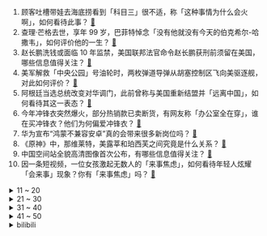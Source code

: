 1. 顾客吐槽带娃去海底捞看到「科目三」很不适，称「这种事情为什么会火啊」，如何看待此事？ [:link:](https://www.zhihu.com/question/632288475)
2. 查理·芒格去世，享年 99 岁，巴菲特悼念「没有他就没有今天的伯克希尔-哈撒韦」，如何评价他的一生？ [:link:](https://www.zhihu.com/question/632385991)
3. 赵长鹏洗钱或面临 10 年监禁，美国联邦法官命令赵长鹏获刑前须留在美国，哪些信息值得关注？ [:link:](https://www.zhihu.com/question/632275368)
4. 美军解救「中央公园」号油轮时，两枚弹道导弹从胡塞控制区飞向美驱逐舰，对此如何评价？ [:link:](https://www.zhihu.com/question/632247374)
5. 阿根廷当选总统改变对华调门，此前曾称与美国重新结盟并「远离中国」，如何看待其这一表态？ [:link:](https://www.zhihu.com/question/632252467)
6. 今年冲锋衣突然爆火，部分热销款已卖断货，有网友称「办公室全在穿」，谁在买冲锋衣？他们为何偏爱冲锋衣？ [:link:](https://www.zhihu.com/question/630916838)
7. 华为宣布“鸿蒙不兼容安卓”真的会带来很多新岗位吗？ [:link:](https://www.zhihu.com/question/630667814)
8. 《原神》中，那维莱特，美露莘和珀西芙之间究竟是什么关系？ [:link:](https://www.zhihu.com/question/631266591)
9. 中国空间站全貌高清图像首次公布，有哪些信息值得关注？ [:link:](https://www.zhihu.com/question/632293662)
10. 因一条短视频，一位女孩激起无数人的「来事焦虑」，如何看待年轻人炫耀「会来事」现象？你有「来事焦虑」吗？ [:link:](https://www.zhihu.com/question/632299815)
<details>
<summary>11 ~ 20</summary>

11. 四羊方尊为何未列入国家博物馆的镇馆之宝？ [:link:](https://www.zhihu.com/question/23938675)
12. 「上海车展事件」女车主被判赔 2000 元，特斯拉最新发声「事件造成上亿损失，将上诉」，如何看待此事？ [:link:](https://www.zhihu.com/question/632113583)
13. 余承东表示「新公司已向赛力斯、奇瑞、江淮、北汽发出邀请，并希望一汽集团加入」，哪些信息值得关注？ [:link:](https://www.zhihu.com/question/632289156)
14. 查理·芒格去世，享年 99 岁，芒格和巴菲特的投资理念是否完全一样？如何评价他的成就？ [:link:](https://www.zhihu.com/question/632403233)
15. 如何评价潘粤明、张雨绮主演的网剧《南海归墟》？ [:link:](https://www.zhihu.com/question/632154896)
16. 碳酸锂 27 日期货再度跌停创上市新低，机构称大概率跌破 10 万元大关，碳酸锂还会跌至何时？ [:link:](https://www.zhihu.com/question/632228153)
17. 如何评价华为发布全屋智能 5.0？是否会成为未来十年装修的主流趋势？ [:link:](https://www.zhihu.com/question/632266772)
18. 如何看待华为发布途灵智能底盘 ？华为重新定义汽车底盘对行业有哪些影响？ [:link:](https://www.zhihu.com/question/632252368)
19. 为什么说塞尔达传说旷野之息重新定义了开放世界？ [:link:](https://www.zhihu.com/question/623029402)
20. 领导会上提问你，你不清楚情况，该如何回答？ [:link:](https://www.zhihu.com/question/631295173)
</details>
<details>
<summary>21 ~ 30</summary>

21. 为什么在本次斗鱼直播涉赌风波中《DOTA2》区仿佛无事发生，没有主播停播，甚至还在举办麻将比赛？ [:link:](https://www.zhihu.com/question/631976988)
22. 如何看待大量「全员保研」的套路化宣传内容？ [:link:](https://www.zhihu.com/question/631986447)
23. 内存划分为什么要分为堆和栈，当初设计这两个的时候分别是要解决什么问题？ [:link:](https://www.zhihu.com/question/447017261)
24. 电视剧《三体》有哪些让你哭笑不得的片段？ [:link:](https://www.zhihu.com/question/629815487)
25. 为什么巷战难打？ [:link:](https://www.zhihu.com/question/27384502)
26. Ming 要是运气好一点，是不是 LPL 唯一能融合 Keria 和 BeryL 的辅助？ [:link:](https://www.zhihu.com/question/629226917)
27. 开放世界游戏过于开放就会导致失去游戏目标，反而会让人玩不下去，对吗? [:link:](https://www.zhihu.com/question/615593446)
28. 新手学生如何备战一个半马？ [:link:](https://www.zhihu.com/question/629153471)
29. 2023年，中国房地产业是否迎来彻底转折，是否正在朝「住者有其屋」的方向发展？ [:link:](https://www.zhihu.com/question/629455493)
30. 对工作提不起兴趣，能从什么途径弥补这种倦怠感？ [:link:](https://www.zhihu.com/question/630020780)
</details>
<details>
<summary>31 ~ 40</summary>

31. 一茶品品牌创始人控诉盒马压价，称因其折扣化变革被下架，如何评价这一事件？ [:link:](https://www.zhihu.com/question/632000880)
32. 感觉越跑步越疲惫了，怎么办？ [:link:](https://www.zhihu.com/question/631629079)
33. 法师为什么不把法杖打造成近战武器的样子？ [:link:](https://www.zhihu.com/question/630533156)
34. 2024 年房价会继续跌吗？出现哪些迹象就可以决策买房？ [:link:](https://www.zhihu.com/question/629455471)
35. 围绕供应链，中国开门办博览会，美国立马成立白宫「供应链韧性委员会」，如何评价？全球供应链市场会变化吗？ [:link:](https://www.zhihu.com/question/632292279)
36. 北京儿童医院患者不断，有儿童反复感染，专家预计尚未达顶峰，之后几个星期或更严重，目前各地情况如何？ [:link:](https://www.zhihu.com/question/632093496)
37. 2024国考报名人数超300万，实际只有225.2万参加笔试，约80万人弃考，如何看待这一现象？ [:link:](https://www.zhihu.com/question/632017985)
38. 入手足浴盆后，为你的生活带来了哪些小确幸？ [:link:](https://www.zhihu.com/question/630536307)
39. 佘诗曼主演的《新闻女王》会让没落的「港剧」稍微回春吗？ [:link:](https://www.zhihu.com/question/630841605)
40. 如何看待华为正式发布鸿蒙智行首款轿车智界 S7 ？ [:link:](https://www.zhihu.com/question/632263324)
</details>
<details>
<summary>41 ~ 50</summary>

41. 如果一场海战中损失了10条主力舰对战局有多大影响? [:link:](https://www.zhihu.com/question/631689418)
42. 如何评价《崩坏 星穹铁道》1.5最新忘却之庭，万载盟誓的难度和满奖励需求提快到10回合？ [:link:](https://www.zhihu.com/question/632133877)
43. 如何评价刘诗诗、刘宇宁主演的古装剧《一念关山》？ [:link:](https://www.zhihu.com/question/632319712)
44. 11 月 28 日三大指数小幅上涨，北证 50 跌超 4%，汽车产业链个股维持强势，如何看待今日行情？ [:link:](https://www.zhihu.com/question/632237109)
45. 手机内存不够了，有什么应对办法？ [:link:](https://www.zhihu.com/question/630504296)
46. 同样的7999元，你会选择哪款手机？怎么才能选到最适合自己的手机呢？ [:link:](https://www.zhihu.com/question/630545188)
47. 如果给罗马军团的士兵提供青梅、各种肉类、各种蔬菜、奶酪、葡萄酒、鱼露、面包、酥油会怎样？ [:link:](https://www.zhihu.com/question/631656036)
48. 北方天气干燥，如何挑选一款好用的加湿器？ [:link:](https://www.zhihu.com/question/627733153)
49. 全新的酷睿 Ultra 即将上线，你对它有什么期待？又有哪款新品会成为首发机型呢？ [:link:](https://www.zhihu.com/question/632072882)
50. 日语中「俺」「僕」「私」有什么区别? [:link:](https://www.zhihu.com/question/387089011)
</details><details>
<summary>bilibili</summary>

</details>